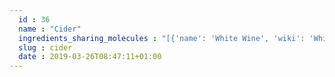 ```yaml
---
  id : 36
  name : "Cider"
  ingredients_sharing_molecules : "[{'name': 'White Wine', 'wiki': 'White_wine', 'id': 45, 'category': 'Beverage Alcoholic', 'common_molecules': [6549, 6560, 7302, 8738, 7997, 61384, 7945, 12613, 6054, 12209, 8908, 999, 7501, 22873, 11508, 61455, 3893, 62465, 284, 7351, 7362, 12293, 7800, 7775, 7658, 24197, 7824, 454, 7761, 10886, 1031, 6584, 957, 520326, 5366074, 379, 6561, 7165, 10430, 612, 8063, 31242, 7654, 753, 8103, 8038, 6590, 7795, 16255, 229888, 8091, 61185, 7772, 7799, 10882, 31260, 14228, 7749, 10448, 332, 9862, 31249, 31276, 7762, 11732, 7590]}, {'name': 'Apple', 'wiki': 'Apple', 'id': 162, 'category': 'Fruit', 'common_molecules': [8314, 6549, 6560, 7997, 332, 6054, 12209, 8908, 999, 22386, 7501, 22873, 8052, 10895, 3893, 61185, 284, 7362, 7775, 12293, 7824, 24020, 454, 10886, 1031, 6584, 7795, 957, 9862, 5366074, 379, 6561, 7165, 1032, 10430, 612, 8063, 263, 7654, 753, 8103, 8038, 6590, 7803, 11508, 16255, 17525, 7800, 8091, 7772, 7799, 10882, 31260, 14228, 7749, 10448, 520326, 31249, 31276, 445639, 7762, 11732, 31272, 7590]}, {'name': 'Cognac Brandy', 'wiki': 'Cognac', 'id': 17, 'category': 'Beverage Alcoholic', 'common_molecules': [8314, 6560, 8738, 7997, 61384, 7945, 999, 6054, 12209, 8908, 7655, 22386, 8052, 3893, 263, 62465, 284, 7362, 12293, 31260, 7775, 7658, 24197, 24020, 7761, 1031, 6584, 957, 520326, 5366074, 379, 6561, 1032, 10430, 612, 8063, 31242, 7654, 8103, 8038, 6590, 8792, 7795, 11508, 16255, 17525, 8091, 7772, 7799, 83036, 7711, 7749, 10448, 332, 9862, 31249, 31276, 445639, 7762, 7800, 7590]}, {'name': 'Rum', 'wiki': 'Rum', 'id': 24, 'category': 'Beverage Alcoholic', 'common_molecules': [8314, 6549, 6560, 957, 61384, 7945, 6054, 12209, 8908, 7655, 22386, 22873, 8052, 10895, 3893, 263, 62465, 284, 7362, 12613, 31260, 7775, 7658, 12293, 454, 1031, 6584, 7795, 31225, 31272, 5366074, 264, 379, 6561, 1032, 10430, 6590, 16255, 31242, 8038, 8103, 7501, 7803, 11508, 17525, 229888, 8091, 7772, 7799, 10882, 83036, 7711, 7749, 332, 10886, 31249, 31276, 445639, 7762, 7800, 24020]}, {'name': 'Sherry', 'wiki': 'Sherry', 'id': 42, 'category': 'Beverage Alcoholic', 'common_molecules': [6549, 6560, 7997, 61384, 7945, 7590, 12209, 8908, 999, 7501, 22873, 11508, 3893, 62465, 31260, 7351, 7362, 12613, 7775, 7658, 24197, 7824, 7761, 1031, 6584, 957, 7302, 5366074, 379, 6561, 1032, 10430, 612, 16255, 31242, 7654, 753, 8103, 8038, 6590, 7795, 7800, 8091, 83036, 7799, 10882, 14228, 7711, 7749, 10448, 332, 520326, 31249, 31276, 445639, 7762, 11732, 6054]}]"
  slug : cider
  date : 2019-03-26T08:47:11+01:00
---
```




